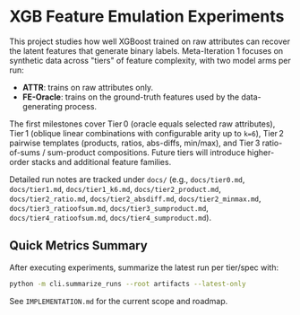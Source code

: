 # XGB Feature Emulation Experiments

This project studies how well XGBoost trained on raw attributes can recover the latent features that generate binary labels. Meta-Iteration 1 focuses on synthetic data across "tiers" of feature complexity, with two model arms per run:

- **ATTR**: trains on raw attributes only.
- **FE-Oracle**: trains on the ground-truth features used by the data-generating process.

The first milestones cover Tier 0 (oracle equals selected raw attributes), Tier 1 (oblique linear combinations with configurable arity up to `k=6`), Tier 2 pairwise templates (products, ratios, abs-diffs, min/max), and Tier 3 ratio-of-sums / sum-product compositions. Future tiers will introduce higher-order stacks and additional feature families.

Detailed run notes are tracked under `docs/` (e.g., `docs/tier0.md`, `docs/tier1.md`, `docs/tier1_k6.md`, `docs/tier2_product.md`, `docs/tier2_ratio.md`, `docs/tier2_absdiff.md`, `docs/tier2_minmax.md`, `docs/tier3_ratioofsum.md`, `docs/tier3_sumproduct.md`, `docs/tier4_ratioofsum.md`, `docs/tier4_sumproduct.md`).

## Quick Metrics Summary

After executing experiments, summarize the latest run per tier/spec with:

```bash
python -m cli.summarize_runs --root artifacts --latest-only
```

See `IMPLEMENTATION.md` for the current scope and roadmap.
